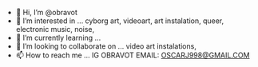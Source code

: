 - 👋 Hi, I’m @obravot
- 👀 I’m interested in ... cyborg art, videoart, art instalation, queer, electronic music, noise, 
- 🌱 I’m currently learning ... 
- 💞️ I’m looking to collaborate on ... video art instalations,
- 📫 How to reach me ... IG OBRAVOT EMAIL: OSCARJ998@GMAIL.COM

<!---
obravot/obravot is a ✨ special ✨ repository because its `README.md` (this file) appears on your GitHub profile.
You can click the Preview link to take a look at your changes.
--->
